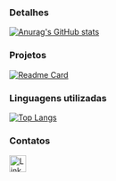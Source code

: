 <!--
**paulobrunini/paulobrunini** is a ✨ _special_ ✨ repository because its `README.md` (this file) appears on your GitHub profile.

Here are some ideas to get you started:

- 🔭 I’m currently working on ...
- 🌱 I’m currently learning ...
- 👯 I’m looking to collaborate on ...
- 🤔 I’m looking for help with ...
- 💬 Ask me about ...
- 📫 How to reach me: ...
- 😄 Pronouns: ...
- ⚡ Fun fact: ...
-->

### Detalhes
[![Anurag's GitHub stats](https://github-readme-stats.vercel.app/api?username=paulobrunini&show_icons=true&theme=dark)](https://github.com/anuraghazra/github-readme-stats)

### Projetos

[![Readme Card](https://github-readme-stats.vercel.app/api/pin/?username=paulobrunini&repo=Previsao-de-Criptomoedas&theme=dark)](https://github.com/anuraghazra/github-readme-stats)

### Linguagens utilizadas

[![Top Langs](https://github-readme-stats.vercel.app/api/top-langs/?username=paulobrunini&layout=compact)](https://github.com/anuraghazra/github-readme-stats)


### Contatos

[<img src='https://img.shields.io/badge/LinkedIn-0077B5?style=for-the-badge&logo=linkedin&logoColor=white' alt='Linkedin' height='30'>](https://www.linkedin.com/in/paulo-brunini/)
